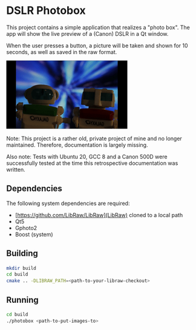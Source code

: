 # DSLR Photobox

This project contains a simple application that realizes a "photo box".
The app will show the live preview of a (Canon) DSLR in a Qt window.

When the user presses a button, a picture will be taken and shown for 10 seconds, as well as saved in the raw format.

![Preview GIF](assets/photobox_demo.gif)

Note: This project is a rather old, private project of mine and no longer maintained. Therefore, documentation is largely missing.

Also note: Tests with Ubuntu 20, GCC 8 and a Canon 500D were successfully tested at the time this retrospective documentation was written.

## Dependencies

The following system dependencies are required:

* [https://github.com/LibRaw/LibRaw](LibRaw) cloned to a local path
* Qt5
* Gphoto2
* Boost (system)

## Building

```bash
mkdir build
cd build
cmake .. -DLIBRAW_PATH=<path-to-your-libraw-checkout>
```

## Running

```bash
cd build
./photobox <path-to-put-images-to>
```
